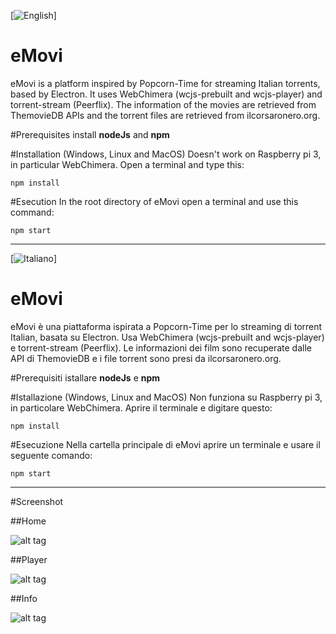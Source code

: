 [![English](https://img.shields.io/badge/language-English-brightgreen.svg)]

# eMovi
eMovi is a platform inspired by Popcorn-Time for streaming Italian torrents, based by Electron. It uses WebChimera (wcjs-prebuilt and wcjs-player) and torrent-stream (Peerflix). The information of the movies are retrieved from ThemovieDB APIs and the torrent files are retrieved from ilcorsaronero.org.

#Prerequisites
install **nodeJs** and **npm**

#Installation (Windows, Linux and MacOS)
Doesn't work on Raspberry pi 3, in particular WebChimera.
Open a terminal and type this:

`npm install`

#Esecution
In the root directory of eMovi open a terminal and use this command:

`npm start`

----------------------------------

[![Italiano](https://img.shields.io/badge/lingua-Italiano-brightgreen.svg)]

# eMovi
eMovi è una piattaforma  ispirata a Popcorn-Time per lo streaming di torrent Italian, basata su Electron. Usa WebChimera (wcjs-prebuilt and wcjs-player) e torrent-stream (Peerflix). Le informazioni dei film sono recuperate dalle API di ThemovieDB e i file torrent sono presi da ilcorsaronero.org.

#Prerequisiti
istallare **nodeJs** e **npm**

#Istallazione (Windows, Linux and MacOS)
Non funziona su Raspberry pi 3, in particolare WebChimera.
Aprire il terminale e digitare questo:

`npm install`

#Esecuzione
Nella cartella principale di eMovi aprire un terminale e usare il seguente comando:

`npm start`


----------------------------------


#Screenshot

##Home

![alt tag](https://github.com/jacopo1395/eMovi/blob/master/screenshot/index.png)

##Player

![alt tag](https://github.com/jacopo1395/eMovi/blob/master/screenshot/player.png)

##Info


![alt tag](https://github.com/jacopo1395/eMovi/blob/master/screenshot/info.png)
